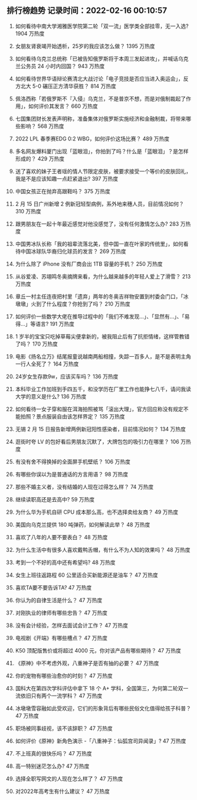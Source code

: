 
## 排行榜趋势 记录时间：2022-02-16 00:10:57
  
  1. 如何看待中南大学湘雅医学院第二轮「双一流」医学类全部挂零，无一入选? 1904 万热度
    
  2. 女朋友肾衰竭开始透析，25岁的我应该怎么做？ 1395 万热度
    
  3. 如何看待乌克兰总统称「已被告知俄罗斯将于本周三发起进攻」，并喊话乌克兰公务员 24 小时内回国？ 943 万热度
    
  4. 如何看待世界华语辩论赛清北大战讨论「电子竞技是否应当进入奥运会」，反方北大 5-0 碾压正方清华获胜？ 814 万热度
    
  5. 佩洛西称「若俄罗斯不『入侵』乌克兰，不是普京不想，而是对俄制裁起了作用」，如何评价其发言？ 660 万热度
    
  6. 七国集团财长发表声明称，准备集体对俄罗斯实施经济和金融制裁，将带来哪些影响？ 568 万热度
    
  7. 2022 LPL 春季赛EDG 0:2 WBG，如何评价这场比赛？ 489 万热度
    
  8. 多名网友爆料厦门出现「蓝眼泪」，你拍到了吗？什么是「蓝眼泪」？是怎样形成的？ 429 万热度
    
  9. 送了喜欢的妹子王者瑶的情人节限定皮肤，被要求接受一个等价的皮肤回礼，我是不是应该知趣一点赶紧退出? 397 万热度
    
  10. 中国女孩正在抛弃高跟鞋吗？ 375 万热度
    
  11. 2 月 15 日广州新增 2 例新冠轻型病例，系外地来穗人员，目前情况如何？ 310 万热度
    
  12. 跟男朋友在一起十年最近感觉对他没感觉了，没有任何激情怎么办? 283 万热度
    
  13. 中国男冰队长称「我的祖辈流落北美，但中国一直在叶家的传统里」，如何看待中国冰球队华裔归化球员的发言？ 269 万热度
    
  14. 为什么除了 iPhone 没有厂商会出 1TB 容量的手机？ 250 万热度
    
  15. 从谷爱凌、苏翊鸣冬奥摘牌来看，为什么越来越多的年轻人爱上了滑雪？ 213 万热度
    
  16. 章丘一村主任连夜把村里「遗弃」两年的冬奥吉祥物安置到村委会门口，「冰墩墩」火到了什么程度？你抢到了吗？ 210 万热度
    
  17. 如何评价一些数学大佬在推导过程中的「我们不难发现…」、「显然有…」、「易得…」等语言? 191 万热度
    
  18. 1 岁半的宝宝只吃掉草莓尖便拿新的，被我阻止后有了抗拒情绪，这样管教错了吗？ 170 万热度
    
  19. 电影《扬名立万》结尾报童说越南两船相撞，失踪一百多人，是不是表明主角一行人全死了？ 164 万热度
    
  20. 24岁女生存款9w，应该买车吗？ 136 万热度
    
  21. 本科毕业工作加班到手四五千，和没学历在厂里工作也能挣七八千，请问我读大学的意义是什么? 136 万热度
    
  22. 如何看待一女子穿和服在洱海拍照被骂「滚出大理」，官方回应称没有规定不能拍照？景点服装自由该怎样界定？ 135 万热度
    
  23. 无锡 2 月 15 日报告新增两例新冠阳性感染者，目前情况如何？ 134 万热度
    
  24. 逛街时夸 LV 的包好看后男朋友沉默了，大牌包包的吸引力在哪里？ 106 万热度
    
  25. 有没有舍不得换掉的全面屏手机壁纸？ 106 万热度
    
  26. 有哪些你误以为是普通话的方言用语？ 98 万热度
    
  27. 那些不婚主义者，没有结婚的人现在过得怎么样？ 74 万热度
    
  28. 继续读职高还是去高中? 59 万热度
    
  29. 为什么华为手机自研 CPU 成本那么高，也不选择卖给友商？ 49 万热度
    
  30. 美国向乌克兰提供 180 吨弹药，如何解读此举？ 48 万热度
    
  31. 喜欢了八年的人要不要表白？ 48 万热度
    
  32. 为什么生活中有很多人喜欢戴鸭舌帽，有什么不为人知的效果吗？ 48 万热度
    
  33. 考到一个不好的高中还有希望吗? 48 万热度
    
  34. 女生上班往返路程 60 公里适合买新能源还是油车？ 47 万热度
    
  35. 喜欢TA要不要告诉TA? 47 万热度
    
  36. 你认为的自律生活是什么？ 47 万热度
    
  37. 对刚执业的律师有哪些忠告？ 47 万热度
    
  38. 没有会计经验，怎样去面试会计工作？ 47 万热度
    
  39. 电视剧《开端》有哪些槽点？ 47 万热度
    
  40. K50 顶配版售价或将超过 4000 元，你对该产品有哪些期待？ 47 万热度
    
  41. 《原神》中不考虑外观，八重神子是否有抽的必要？ 47 万热度
    
  42. 你的宠物有哪些治愈你的时刻？ 47 万热度
    
  43. 国科大在第四次学科评估中拿下 18 个 A+ 学科，全国第三，为何第二轮双一流依旧只有两个一流学科？ 47 万热度
    
  44. 冰墩墩雪容融如此受欢迎，它们的形象背后有哪些民俗文化值得给孩子科普？ 47 万热度
    
  45. 职场被同事歧视，该不该辞职？ 47 万热度
    
  46. 如何评价《原神》新角色演示 -「八重神子：仙狐宫司异闻录」? 47 万热度
    
  47. 不上班真的很快乐吗？ 47 万热度
    
  48. 高一特别迷茫怎么办? 47 万热度
    
  49. 选择全职写网文的人现在怎么样了？ 47 万热度
    
  50. 对2022年高考生有什么建议？ 47 万热度
    